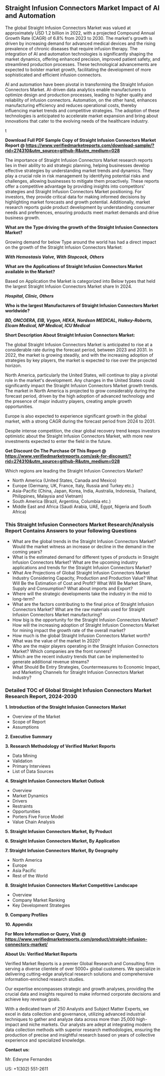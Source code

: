 <h2>Straight Infusion Connectors Market Impact of AI and Automation</h2><p>The global Straight Infusion Connectors Market was valued at approximately USD 1.2 billion in 2022, with a projected Compound Annual Growth Rate (CAGR) of 6.8% from 2023 to 2030. The market's growth is driven by increasing demand for advanced medical devices and the rising prevalence of chronic diseases that require infusion therapy. The integration of AI and automation technologies is significantly shaping the market dynamics, offering enhanced precision, improved patient safety, and streamlined production processes. These technological advancements are expected to bolster market growth, facilitating the development of more sophisticated and efficient infusion connectors.</p><p>AI and automation have been pivotal in transforming the Straight Infusion Connectors Market. AI-driven data analytics enable manufacturers to optimize design and production processes, leading to higher quality and reliability of infusion connectors. Automation, on the other hand, enhances manufacturing efficiency and reduces operational costs, thereby influencing market trends and competitive strategies. The adoption of these technologies is anticipated to accelerate market expansion and bring about innovations that cater to the evolving needs of the healthcare industry.</p>t</p><p id="" class=""><strong>Download Full PDF Sample Copy of Straight Infusion Connectors Market Report @ <a href="https://www.verifiedmarketreports.com/download-sample/?rid=274310&utm_source=github-R&utm_medium=028" target="_blank">https://www.verifiedmarketreports.com/download-sample/?rid=274310&utm_source=github-R&utm_medium=028</a></strong></p><p>The importance of&nbsp;Straight Infusion Connectors Market research reports lies in their ability to aid strategic planning, helping businesses develop effective strategies by understanding market trends and dynamics. They play a crucial role in risk management by identifying potential risks and challenges, allowing businesses to mitigate them proactively. These reports offer a competitive advantage by providing insights into competitors' strategies and Straight Infusion Connectors Market positioning. For investors, they provide critical data for making informed decisions by highlighting market forecasts and growth potential. Additionally, market research reports guide product development by understanding consumer needs and preferences, ensuring products meet market demands and drive business growth.</p><p><strong>What are the&nbsp;Type driving the growth of the Straight Infusion Connectors Market?</strong></p><p id="" class="">Growing demand for below Type around the world has had a direct impact on the growth of the Straight Infusion Connectors Market:</p><em><strong>With Hemostasis Valve, With Stopcock, Others</strong></em></p><strong>What are the&nbsp;Applications&nbsp;of Straight Infusion Connectors Market available in the Market?</strong></p><p id="" class="">Based on Application the Market is categorized into Below types that held the largest Straight Infusion Connectors Market share In 2024.</p><em><strong>Hospital, Clinic, Others</strong></em></p><strong>Who is the largest Manufacturers of Straight Infusion Connectors Market worldwide?</strong></p><p><em><strong>BD, ONCOERA, EIB, Vygon, HEKA, Nordson MEDICAL, Halkey-Roberts, Elcam Medical, NP Medical, ICU Medical</strong></em></p><p id="" class=""><strong>Short Description About Straight Infusion Connectors Market:</strong></p><p>The global Straight Infusion Connectors Market is anticipated to rise at a considerable rate during the forecast period, between 2023 and 2031. In 2022, the market is growing steadily, and with the increasing adoption of strategies by key players, the market is expected to rise over the projected horizon.</p><p>North America, particularly the United States, will continue to play a pivotal role in the market's development. Any changes in the United States could significantly impact the Straight Infusion Connectors Market growth trends. The market in North America is projected to grow considerably during the forecast period, driven by the high adoption of advanced technology and the presence of major industry players, creating ample growth opportunities.</p><p>Europe is also expected to experience significant growth in the global market, with a strong CAGR during the forecast period from 2024 to 2031.</p><p>Despite intense competition, the clear global recovery trend keeps investors optimistic about the Straight Infusion Connectors Market, with more new investments expected to enter the field in the future.</p><p id="" class=""><strong>Get Discount On The Purchase Of This Report @ <a href="https://www.verifiedmarketreports.com/ask-for-discount/?rid=274310&utm_source=github-R&utm_medium=028" target="_blank">https://www.verifiedmarketreports.com/ask-for-discount/?rid=274310&utm_source=github-R&utm_medium=028</a></strong></p>Which regions are leading the Straight Infusion Connectors Market?</p><ul><li>North America (United States, Canada and Mexico)</li><li>Europe (Germany, UK, France, Italy, Russia and Turkey etc.)</li><li>Asia-Pacific (China, Japan, Korea, India, Australia, Indonesia, Thailand, Philippines, Malaysia and Vietnam)</li><li>South America (Brazil, Argentina, Columbia etc.)</li><li>Middle East and Africa (Saudi Arabia, UAE, Egypt, Nigeria and South Africa)</li></ul><h3 id="" class="">This Straight Infusion Connectors Market Research/Analysis Report Contains Answers to your following Questions</h3><ul><li>What are the global trends in the Straight Infusion Connectors Market? Would the market witness an increase or decline in the demand in the coming years?</li><li>What is the estimated demand for different types of products in Straight Infusion Connectors Market? What are the upcoming industry applications and trends for the Straight Infusion Connectors Market?</li><li>What Are Projections of Global Straight Infusion Connectors Market Industry Considering Capacity, Production and Production Value? What Will Be the Estimation of Cost and Profit? What Will Be Market Share, Supply and Consumption? What about imports and Export?</li><li>Where will the strategic developments take the industry in the mid to long-term?</li><li>What are the factors contributing to the final price of Straight Infusion Connectors Market? What are the raw materials used for Straight Infusion Connectors Market manufacturing?</li><li>How big is the opportunity for the Straight Infusion Connectors Market? How will the increasing adoption of Straight Infusion Connectors Market for mining impact the growth rate of the overall market?</li><li>How much is the global Straight Infusion Connectors Market worth? What was the value of the market In 2020?</li><li>Who are the major players operating in the Straight Infusion Connectors Market? Which companies are the front runners?</li><li>Which are the recent industry trends that can be implemented to generate additional revenue streams?</li><li>What Should Be Entry Strategies, Countermeasures to Economic Impact, and Marketing Channels for Straight Infusion Connectors Market Industry?</li></ul><h3 id="" class="">Detailed TOC of Global Straight Infusion Connectors Market Research Report, 2024-2030</h3><p id="" class=""><strong>1. Introduction of the Straight Infusion Connectors Market</strong></p><ul><li>Overview of the Market</li><li>Scope of Report</li><li>Assumptions</li></ul><p id="" class=""><strong>2. Executive Summary</strong></p><p id="" class=""><strong>3. Research Methodology of Verified Market Reports</strong></p><ul><li>Data Mining</li><li>Validation</li><li>Primary Interviews</li><li>List of Data Sources</li></ul><p id="" class=""><strong>4. Straight Infusion Connectors Market Outlook</strong></p><ul><li>Overview</li><li>Market Dynamics</li><li>Drivers</li><li>Restraints</li><li>Opportunities</li><li>Porters Five Force Model</li><li>Value Chain Analysis</li></ul><p id="" class=""><strong>5. Straight Infusion Connectors Market, By Product</strong></p><p id="" class=""><strong>6. Straight Infusion Connectors Market, By Application</strong></p><p id="" class=""><strong>7. Straight Infusion Connectors Market, By Geography</strong></p><ul><li>North America</li><li>Europe</li><li>Asia Pacific</li><li>Rest of the World</li></ul><p id="" class=""><strong>8. Straight Infusion Connectors Market Competitive Landscape</strong></p><ul><li>Overview</li><li>Company Market Ranking</li><li>Key Development Strategies</li></ul><p id="" class=""><strong>9. Company Profiles</strong></p><p id="" class=""><strong>10. Appendix</strong></p><p id="" class=""><strong>For More Information or Query, Visit @ <a href="https://www.verifiedmarketreports.com/product/straight-infusion-connectors-market/" target="_blank">https://www.verifiedmarketreports.com/product/straight-infusion-connectors-market/</a></strong></p><p id="" class=""><strong>About Us: Verified Market Reports</strong></p><p id="" class="">Verified Market Reports is a premier Global Research and Consulting firm serving a diverse clientele of over 5000+ global customers. We specialize in delivering cutting-edge analytical research solutions and comprehensive information-enriched research studies.</p><p id="" class="">Our expertise encompasses strategic and growth analyses, providing the crucial data and insights required to make informed corporate decisions and achieve key revenue goals.</p><p id="" class="">With a dedicated team of 250 Analysts and Subject Matter Experts, we excel in data collection and governance, utilizing advanced industrial techniques to gather and analyze data across more than 25,000 high-impact and niche markets. Our analysts are adept at integrating modern data collection methods with superior research methodologies, ensuring the production of precise and insightful research based on years of collective experience and specialized knowledge.</p><p id="" class=""><strong>Contact us:</strong></p><p id="" class="">Mr. Edwyne Fernandes</p><p id="" class="">US: +1(302) 551-2611</p>